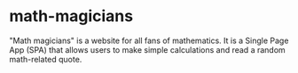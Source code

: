 # math-magicians
"Math magicians" is a website for all fans of mathematics. It is a Single Page App (SPA) that allows users to make simple calculations and read a random math-related quote.
